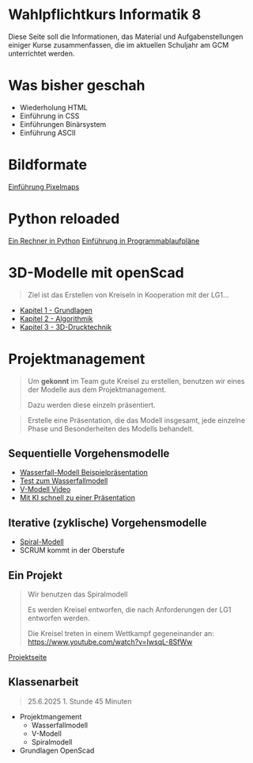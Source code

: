 Wahlpflichtkurs Informatik 8
=========================

Diese Seite soll die Informationen, das Material und Aufgabenstellungen einiger Kurse zusammenfassen, die im aktuellen Schuljahr am GCM unterrichtet werden.

# Was bisher geschah

* Wiederholung HTML
* Einführung in CSS
* Einführungen Binärsystem
* Einführung ASCII

# Bildformate

[Einführung Pixelmaps](2_pixelmaps.md)

# Python reloaded

[Ein Rechner in Python](3_rechner_python.md)
[Einführung in Programmablaufpläne](3_programmablaufplan.md)


# 3D-Modelle mit openScad

> Ziel ist das Erstellen von Kreiseln in Kooperation mit der LG1...

- [Kapitel 1 - Grundlagen](4_openscad_kapitel1.md)
- [Kapitel 2 - Algorithmik](4_openscad_kapitel2.md)
- [Kapitel 3 - 3D-Drucktechnik](4_openscad_kapitel3.md)

# Projektmanagement

> Um **gekonnt** im Team gute Kreisel zu erstellen, benutzen wir eines der Modelle aus dem Projektmanagement. 
>
> Dazu werden diese einzeln präsentiert.

> Erstelle eine Präsentation, die das Modell insgesamt, jede einzelne Phase und Besonderheiten des Modells behandelt.


## Sequentielle Vorgehensmodelle


- [Wasserfall-Modell Beispielpräsentation](5_präsentation_Wasserfallmodell.slides.md)
- [Test zum Wasserfallmodell](5_test_Wasserfallmodell.md)
- [V-Modell Video](https://studyflix.de/wirtschaft/v-modell-6716)
- [Mit KI schnell zu einer Präsentation](5_KI-Hilfe_V-Modell.md)

## Iterative (zyklische) Vorgehensmodelle

- [Spiral-Modell](5_Aufgabe_Spiral-Modell.md)
- SCRUM kommt in der Oberstufe

## Ein Projekt

> Wir benutzen das Spiralmodell
>
> Es werden Kreisel entworfen, die nach Anforderungen der LG1 entworfen werden.
>
> Die Kreisel treten in einem Wettkampf gegeneinander an: https://www.youtube.com/watch?v=IwsqL-8SfWw

[Projektseite](6_projekt.md)

## Klassenarbeit

> 25.6.2025 1. Stunde 45 Minuten

- Projektmangement
	- Wasserfallmodell
	- V-Modell
	- Spiralmodell
- Grundlagen OpenScad
